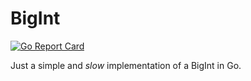 # BigInt

[![Go Report Card](https://goreportcard.com/badge/github.com/tarasyarema/bigint)](https://goreportcard.com/report/github.com/tarasyarema/bigint)

Just a simple and _slow_ implementation of a BigInt in Go.
